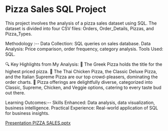 # Pizza Sales SQL Project

This project involves the analysis of a pizza sales dataset using SQL. The dataset is divided into four CSV files: Orders, Order_Details, Pizzas, and Pizza_Types.

Methodology :--
Data Collection: SQL queries on sales database.
Data Analysis: Price comparison, order frequency, category analysis.
Tools Used: SQL.

🔍 Key Highlights from My Analysis:
🍕 The Greek Pizza holds the title for the highest priced pizza. 
🍕 The Thai Chicken Pizza, the Classic Deluxe Pizza, and the Italian Supreme Pizza are our top crowd-pleasers, dominating the order charts. 
🍕 Pizza offerings are delightfully diverse, categorized into Classic, Supreme, Chicken, and Veggie options, catering to every taste bud out there.

Learning Outcomes:--
Skills Enhanced: Data analysis, data visualization, business intelligence.
Practical Experience: Real-world application of SQL for business insights.

[Presentation PIZZA SALES.pptx](https://github.com/user-attachments/files/16118318/Presentation.PIZZA.SALES.pptx)
